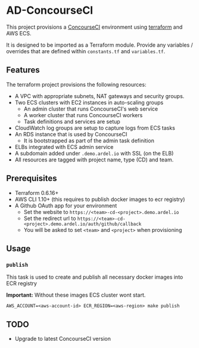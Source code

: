 # AD-ConcourseCI

This project provisions a [ConcourseCI][1] environment using [terraform][2] and
AWS ECS.

It is designed to be imported as a Terraform module. Provide any variables / overrides that are defined within `constants.tf` and `variables.tf`.

## Features

The terraform project provisions the following resources:

- A VPC with appropriate subnets, NAT gateways and security groups.
- Two ECS clusters with EC2 instances in auto-scaling groups
    - An admin cluster that runs ConcourseCI's web service
    - A worker cluster that runs ConcourseCI workers
    - Task definitions and services are setup
- CloudWatch log groups are setup to capture logs from ECS tasks
- An RDS instance that is used by ConcourseCI
    - It is bootstrapped as part of the admin task definition
- ELBs integrated with ECS admin service
- A subdomain added under `.demo.ardel.io` with SSL (on the ELB)
- All resources are tagged with project name, type (CD) and team.

## Prerequisites

- Terraform 0.6.16+
- AWS CLI 1.10+ (this requires to publish docker images to ecr registry)
- A Github OAuth app for your environment
    - Set the website to `https://<team>-cd-<project>.demo.ardel.io`
    - Set the redirect url to `https://<team>-cd-<project>.demo.ardel.io/auth/github/callback`
    - You will be asked to set `<team>` and `<project>` when provisioning

## Usage

### `publish`

This task is used to create and publish all necessary docker images into ECR registry

**Important:** Without these images ECS cluster wont start.

```
AWS_ACCOUNT=<aws-account-id> ECR_REGION=<aws-region> make publish
```

## TODO

 - Upgrade to latest ConcourseCI version

[1]: http://concourse.ci
[2]: https://www.terraform.io
